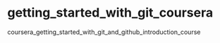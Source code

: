 # getting_started_with_git_coursera
coursera_getting_started_with_git_and_github_introduction_course 
